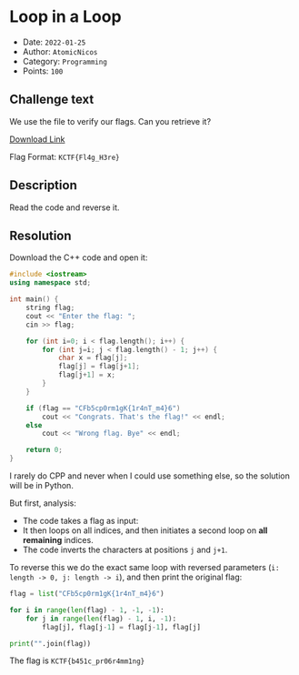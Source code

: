 # Loop in a Loop

- Date: `2022-01-25`
- Author: `AtomicNicos`
- Category: `Programming`
- Points: `100`

## Challenge text

We use the file to verify our flags. Can you retrieve it?

[Download Link](https://kctf2022.nstechvalley.com/knight-ctf-2022-challenges/Programming/Loop%20In%20A%20Loop/flag.cpp)

Flag Format: `KCTF{Fl4g_H3re}`

## Description

Read the code and reverse it.

## Resolution

Download the C++ code and open it:

```cpp
#include <iostream>
using namespace std;

int main() {
    string flag;
    cout << "Enter the flag: ";
    cin >> flag;

    for (int i=0; i < flag.length(); i++) {
        for (int j=i; j < flag.length() - 1; j++) {
            char x = flag[j];
            flag[j] = flag[j+1];
            flag[j+1] = x;
        }
    }

    if (flag == "CFb5cp0rm1gK{1r4nT_m4}6")
        cout << "Congrats. That's the flag!" << endl;
    else
        cout << "Wrong flag. Bye" << endl;

    return 0;
}
```

I rarely do CPP and never when I could use something else, so the solution will be in Python.

But first, analysis:

- The code takes a flag as input:
- It then loops on all indices, and then initiates a second loop on **all remaining** indices.
- The code inverts the characters at positions `j` and `j+1`.

To reverse this we do the exact same loop with reversed parameters (`i: length -> 0, j: length -> i`), and then print the original flag:

```py
flag = list("CFb5cp0rm1gK{1r4nT_m4}6")

for i in range(len(flag) - 1, -1, -1):
    for j in range(len(flag) - 1, i, -1):
        flag[j], flag[j-1] = flag[j-1], flag[j]

print("".join(flag))
```

The flag is `KCTF{b451c_pr06r4mm1ng}`
